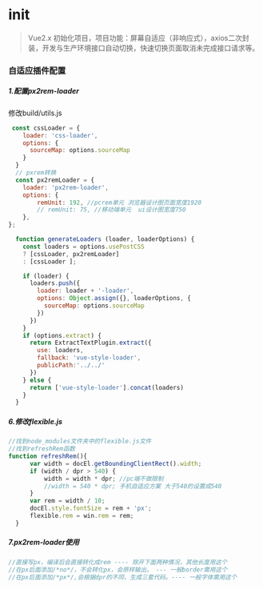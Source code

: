 # init

> Vue2.x  初始化项目，项目功能：屏幕自适应（非响应式），axios二次封装，开发与生产环境接口自动切换，快速切换页面取消未完成接口请求等。





### 自适应插件配置


##### 1.配置px2rem-loader

  修改build/utils.js  

```javascript
 const cssLoader = {
    loader: 'css-loader',
    options: {
      sourceMap: options.sourceMap
    }
  }
  // pxrem转换
  const px2remLoader = {
    loader: 'px2rem-loader',
    options: {
        remUnit: 192, //pcrem单元 浏览器设计图页面宽度1920     
        // remUnit: 75, //移动端单元  ui设计图宽度750   
    },
};

  function generateLoaders (loader, loaderOptions) {
    const loaders = options.usePostCSS
    ? [cssLoader, px2remLoader]
    : [cssLoader ];

    if (loader) {
      loaders.push({
        loader: loader + '-loader',
        options: Object.assign({}, loaderOptions, {
          sourceMap: options.sourceMap
        })
      })
    }
    if (options.extract) {
      return ExtractTextPlugin.extract({
        use: loaders,
        fallback: 'vue-style-loader',
        publicPath:'../../'
      })
    } else {
      return ['vue-style-loader'].concat(loaders)
    }
  }
```
##### 6.修改flexible.js

```javascript
//找到node_modules文件夹中的flexible.js文件
//找到refreshRem函数
function refreshRem(){
      var width = docEl.getBoundingClientRect().width;
      if (width / dpr > 540) {
          width = width * dpr; //pc端不做限制
          //width = 540 * dpr; 手机自适应方案 大于540的设置成540
      }
      var rem = width / 10;
      docEl.style.fontSize = rem + 'px';
      flexible.rem = win.rem = rem;
  }
```

##### 7.px2rem-loader使用

```javascript
//直接写px，编译后会直接转化成rem ---- 除开下面两种情况，其他长度用这个
//在px后面添加/*no*/，不会转化px，会原样输出。 --- 一般border需用这个
//在px后面添加/*px*/,会根据dpr的不同，生成三套代码。---- 一般字体需用这个
```






